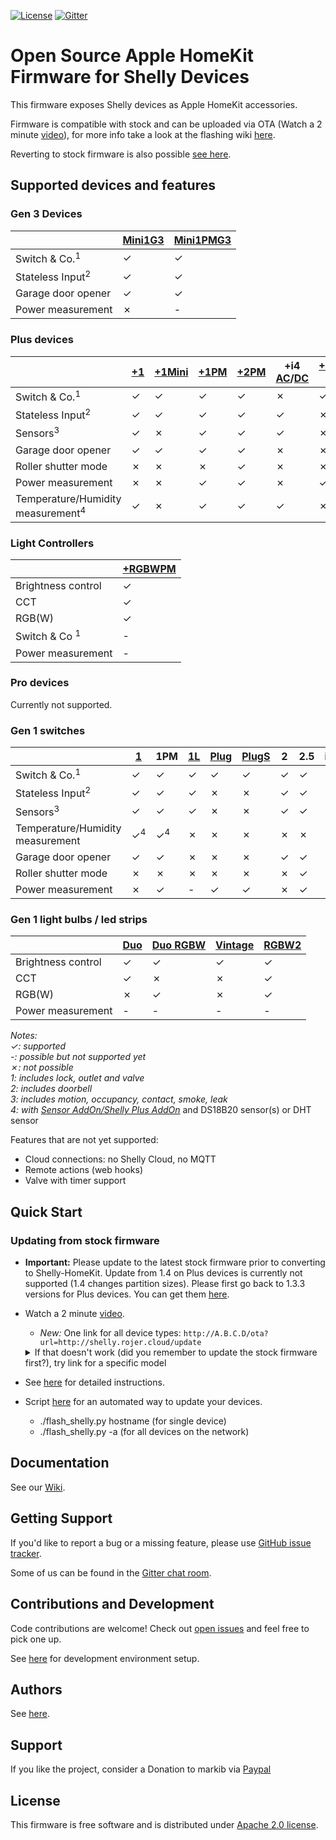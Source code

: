 [![License](https://img.shields.io/badge/License-Apache%202.0-blue.svg)](https://opensource.org/licenses/Apache-2.0)
[![Gitter](https://badges.gitter.im/shelly-homekit/community.svg)](https://gitter.im/shelly-homekit/community?utm_source=badge&utm_medium=badge&utm_campaign=pr-badge)

# Open Source Apple HomeKit Firmware for Shelly Devices

This firmware exposes Shelly devices as Apple HomeKit accessories.

Firmware is compatible with stock and can be uploaded via OTA (Watch a 2 minute [video](https://www.youtube.com/watch?v=BZc-kp4dDRw)), for more info take a look at the flashing wiki [here](https://github.com/mongoose-os-apps/shelly-homekit/wiki/Flashing#updating-from-stock-firmware).

Reverting to stock firmware is also possible [see here](https://github.com/mongoose-os-apps/shelly-homekit/wiki/Flashing#reverting-to-stock-firmware).

## Supported devices and features

### Gen 3 Devices

|                                            |[Mini1G3]|[Mini1PMG3]
|-                                           |-        |-          
|Switch & Co.<sup>1</sup>                    |✓        |✓          
|Stateless Input<sup>2</sup>                 |✓        |✓          
|Garage door opener                          |✓        |✓          
|Power measurement                           |✗        |-

### Plus devices

|                                            |[+1]|[+1Mini]|[+1PM]|[+2PM]|+i4 [AC]/[DC]|[+Plug S]
|-                                           |-   |-       |-     |-     |-            |-     
|Switch & Co.<sup>1</sup>                    |✓   |✓       |✓     |✓     |✗            |✓     
|Stateless Input<sup>2</sup>                 |✓   |✓       |✓     |✓     |✓            |✗    
|Sensors<sup>3</sup>                         |✓   |✗       |✓     |✓     |✓            |✗     
|Garage door opener                          |✓   |✓       |✓     |✓     |✗            |✗     
|Roller shutter mode                         |✗   |✗       |✗     |✓     |✗            |✗     
|Power measurement                           |✗   |✗       |✓     |✓     |✗            |✓     
|Temperature/Humidity measurement<sup>4</sup>|✓   |✗       |✓     |✓     |✓            |✗     

### Light Controllers

|                         |[+RGBWPM]|
|-|-|
|Brightness control       |✓|
|CCT                      |✓|
|RGB(W)                   |✓|
|Switch & Co <sup>1</sup> |-|
|Power measurement        |-|


### Pro devices

Currently not supported.

### Gen 1 switches

||[1]|1PM|[1L]|[Plug]|[PlugS]|2|2.5|i3|[UNI]|
|-|-|-|-|-|-|-|-|-|-|
|Switch & Co.<sup>1</sup>|✓|✓|✓|✓|✓|✓|✓|✗|✓|
|Stateless Input<sup>2</sup>|✓|✓|✓|✗|✗|✓|✓|✓|✓|
|Sensors<sup>3</sup>|✓|✓|✓|✗|✗|✓|✓|✓|✓|
|Temperature/Humidity measurement|✓<sup>4</sup>|✓<sup>4</sup>|✗|✗|✗|✗|✗|✗|-|
|Garage door opener|✓|✓|✗|✗|✗|✓|✓|✗|✓|
|Roller shutter mode|✗|✗|✗|✗|✗|✗|✓|✗|✗|
|Power measurement|✗|✓|-|✓|✓|✗|✓|✗|✗|

### Gen 1 light bulbs / led strips

||[Duo]|[Duo RGBW]|[Vintage]|[RGBW2]|
|-|-|-|-|-|
|Brightness control|✓|✓|✓|✓|
|CCT|✓|✗|✗|✓|
|RGB(W)|✗|✓|✗|✓|
|Power measurement|-|-|-|-|

_Notes:_  
_✓: supported_  
_-: possible but not supported yet_  
_✗: not possible_  
_1: includes lock, outlet and valve_  
_2: includes doorbell_  
_3: includes motion, occupancy, contact, smoke, leak_  
_4: with [Sensor AddOn/Shelly Plus AddOn](https://shop.shelly.cloud/temperature-sensor-addon-for-shelly-1-1pm-wifi-smart-home-automation#312)_ and DS18B20 sensor(s) or DHT sensor

Features that are not yet supported:
 * Cloud connections: no Shelly Cloud, no MQTT
 * Remote actions (web hooks)
 * Valve with timer support

## Quick Start

### Updating from stock firmware

  * **Important:** Please update to the latest stock firmware prior to converting to Shelly-HomeKit. Update from 1.4 on Plus devices is currently not supported (1.4 changes partition sizes). Please first go back to 1.3.3 versions for Plus devices. You can get them [here](http://rojer.me/files/shelly/stock/1.3.3/). 

  * Watch a 2 minute [video](https://www.youtube.com/watch?v=BZc-kp4dDRw).

    * *New:* One link for all device types: `http://A.B.C.D/ota?url=http://shelly.rojer.cloud/update`
    
    <details>
      <summary>If that doesn't work (did you remember to update the stock firmware first?), try link for a specific model</summary>
  
      * Shelly 1: `http://A.B.C.D/ota?url=http://rojer.me/files/shelly/shelly-homekit-Shelly1.zip`

      * Shelly 1L: `http://A.B.C.D/ota?url=http://rojer.me/files/shelly/shelly-homekit-Shelly1L.zip`

      * Shelly 1PM: `http://A.B.C.D/ota?url=http://rojer.me/files/shelly/shelly-homekit-Shelly1PM.zip`

      * Shelly 2: `http://A.B.C.D/ota?url=http://rojer.me/files/shelly/shelly-homekit-Shelly2.zip`  
        _Note: Not for Shelly Dimmer 2!_

      * Shelly 2.5: `http://A.B.C.D/ota?url=http://rojer.me/files/shelly/shelly-homekit-Shelly25.zip`

      * Shelly Duo: `http://A.B.C.D/ota?url=http://rojer.me/files/shelly/shelly-homekit-ShellyDuo.zip`

      * Shelly Duo RGBW (ColorBulb): `http://A.B.C.D/ota?url=http://rojer.me/files/shelly/shelly-homekit-ShellyColorBulb.zip`

      * Shelly i3: `http://A.B.C.D/ota?url=http://rojer.me/files/shelly/shelly-homekit-ShellyI3.zip`

      * Shelly Plug: `http://A.B.C.D/ota?url=http://rojer.me/files/shelly/shelly-homekit-ShellyPlug.zip`

      * Shelly Plug S: `http://A.B.C.D/ota?url=http://rojer.me/files/shelly/shelly-homekit-ShellyPlugS.zip`

      * Shelly Plus 1: `http://A.B.C.D/ota?url=http://rojer.me/files/shelly/shelly-homekit-ShellyPlus1.zip`
        _Note: The Shelly must have installed 0.10.0-beta3 or above to be flushed, please update first!_

      * Shelly Plus 1PM: `http://A.B.C.D/ota?url=http://rojer.me/files/shelly/shelly-homekit-ShellyPlus1PM.zip`
        _Note: The Shelly must have installed 0.10.0-beta3 or above to be flushed, please update first!_
      
      * Shelly Plus 2PM: `http://A.B.C.D/ota?url=http://rojer.me/files/shelly/shelly-homekit-ShellyPlus2PM.zip`
   
      * Shelly Plus Plug S: `http://A.B.C.D/ota?url=http://rojer.me/files/shelly/shelly-homekit-ShellyPlusPlugS.zip`

      * Shelly Plus I4 AC & DC: `http://A.B.C.D/ota?url=http://rojer.me/files/shelly/shelly-homekit-ShellyPlusI4.zip`
        _Note: The Shelly must have installed 0.10.0-beta3 or above to be flushed, please update first!_

      * Shelly RGBW2: `http://A.B.C.D/ota?url=http://rojer.me/files/shelly/shelly-homekit-ShellyRGBW2.zip`  
        _Note: The Shelly must be in color mode to flash, flashing in white mode is not supported!_

      * Shelly UNI: `http://A.B.C.D/ota?url=http://rojer.me/files/shelly/shelly-homekit-ShellyUNI.zip`

      * Shelly Vintage: `http://A.B.C.D/ota?url=http://rojer.me/files/shelly/shelly-homekit-ShellyVintage.zip`
     </details>

  * See [here](https://github.com/mongoose-os-apps/shelly-homekit/wiki/Flashing#updating-from-stock-firmware) for detailed instructions.

  * Script [here](https://github.com/mongoose-os-apps/shelly-homekit/wiki/Flashing#Script) for an automated way to update your devices.
    * ./flash_shelly.py hostname  (for single device)
    * ./flash_shelly.py -a  (for all devices on the network)

## Documentation

See our [Wiki](https://github.com/mongoose-os-apps/shelly-homekit/wiki).

## Getting Support

If you'd like to report a bug or a missing feature, please use [GitHub issue tracker](https://github.com/mongoose-os-apps/shelly-homekit/issues).

Some of us can be found in the [Gitter chat room](https://gitter.im/shelly-homekit/community).

## Contributions and Development

Code contributions are welcome! Check out [open issues](https://github.com/mongoose-os-apps/shelly-homekit/issues) and feel free to pick one up.

See [here](https://github.com/mongoose-os-apps/shelly-homekit/wiki/Development) for development environment setup.

## Authors

See [here](AUTHORS.md).

## Support

If you like the project, consider a Donation to markib via [Paypal](https://www.paypal.com/donate/?hosted_button_id=RVFA9G5VMXRX8)

## License

This firmware is free software and is distributed under [Apache 2.0 license](LICENSE).

[1]: https://www.shelly.cloud/en/products/shop/1xs1
[+1]: https://www.shelly.cloud/en/products/shop/shelly-plus-1
[+1Mini]: https://www.shelly.cloud/en/products/shop/shelly-plus-1-mini
[Mini1G3]: https://www.shelly.cloud/en/products/shop/shelly-1-mini-gen-3
[Mini1PMG3]: https://www.shelly.cloud/en/products/shop/shelly-1-pm-mini-gen3
[+1PM]: https://www.shelly.cloud/en/products/shop/shelly-plus-1-pm-2-pack/shelly-plus-1-pm
[+2PM]: https://www.shelly.cloud/en/products/shop/shelly-plus-2-pm
[+RGBWPM]: https://www.shelly.cloud/en/products/shop/shelly-plus-rgbw-pm
[+Plug S]: https://www.shelly.cloud/en/products/shop/shelly-plus-plug-s
[1L]: https://www.shelly.cloud/en/products/shop/shelly-1l
[Plug]: https://www.shelly.cloud/en/products/shop/1xplug
[PlugS]: https://www.shelly.cloud/en/products/shop/shelly-plug-s
[AC]: https://www.shelly.cloud/en-de/products/product-overview/splusi4x1
[DC]: https://www.shelly.cloud/en-de/products/product-overview/shelly-plus-i4-dc
[UNI]: https://www.shelly.cloud/en/products/shop/shelly-uni-1
[RGBW2]: https://www.shelly.cloud/en/products/shop/shelly-rgbw2-1
[Duo RGBW]: https://www.shelly.cloud/en/search?query=%22Shelly+Duo+-+RGBW%22
[Duo]: https://www.shelly.cloud/en/search?query=%22Shelly+Duo%22
[Vintage]: https://www.shelly.cloud/en/search?query=vintage
